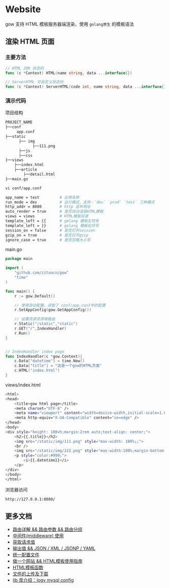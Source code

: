 # Website 

gow 支持 HTML 模板服务器端渲染，使用 `golang原生` 的模板语法


## 渲染 HTML 页面

### 主要方法

```go
// HTML 200 状态码
func (c *Context) HTML(name string, data ...interface{})

// ServerHTML 可自定义状态码
func (c *Context) ServerHTML(code int, name string, data ...interface{})
```


### 演示代码

项目结构

```sh
PROJECT_NAME
├──conf
     app.conf
├──static
      ├── img
            ├──111.png
      ├──js
      ├──css
├──views
    ├──index.html
    ├──article
        ├──detail.html
├──main.go
```

```sh
vi conf/app.conf

app_name = test         # 应用名称
run_mode = dev          # 运行模式，支持：`dev` `prod` `test` 三种模式
http_addr = 8080        # http 监听地址
auto_render = true      # 是否自动渲染HTML模板
views = views           # HTML模板目录
template_left = {{      # golang 模板左符号
template_left = }}      # golang 模板右符号 
session_on = false      # 是否打开session
gzip_on = true          # 是否打开gzip 
ignore_case = true      # 是否忽略大小写
```

main.go

```go
package main

import (
    "github.com/zituocn/gow"
    "time"
)

func main() {
    r := gow.Default()

    // 使用自动配置，读取了 conf/app.conf中的配置
    r.SetAppConfig(gow.GetAppConfig())

    // 设置资源资源啃路由
    r.Static("/static","static")
    r.GET("/",IndexHandler)
    r.Run()
}


// IndexHandler index page
func IndexHandler(c *gow.Context){
    c.Data["datetime"] = time.Now()
    c.Data["title"] = "这是一个gow的HTML页面"
    c.HTML("index.html")
}
```

views/index.html

```sh
<html>
<head>
    <title>gow html page</title>
    <meta charset="UTF-8" />
    <meta name="viewport" content="width=device-width,initial-scale=1.0,minimum-scale=1.0,maximum-scale=1.0,user-scalable=0">
    <meta http-equiv="X-UA-Compatible" content="ie=edge" />
</head>
<body>
<div style="height: 100vh;margin:2rem auto;text-align: center;">
    <h2>{{.title}}</h2>
    <img src="/static/img/111.png" style="max-width: 100%;;">
    <br />
    <img src="/static/img/222.png" style="max-width:100%;margin-bottom: 2rem;">
    <p style="color:#999;">
        <i>{{.datetime}}</i>
    </p>
</div>
</body>
</html>

```

浏览器访问

```sh
http://127.0.0.1:8080/
```

## 更多文档

* [路由详解 && 路由参数 && 路由分组](https://github.com/zituocn/gow/blob/main/docs/route.md)
* [中间件(middleware) 使用](https://github.com/zituocn/gow/blob/main/docs/middleware.md)
* [获取请求值](https://github.com/zituocn/gow/blob/main/docs/request.md)
* [输出值 && JSON / XML / JSONP / YAML](https://github.com/zituocn/gow/blob/main/docs/response.md)
* [统一配置文件](https://github.com/zituocn/gow/blob/main/docs/config.md)
* [做一个网站 && HTML模板使用指南](https://github.com/zituocn/gow/blob/main/docs/website.md)
* [HTML模板函数](https://github.com/zituocn/gow/blob/main/docs/html.md)
* [文件的上传及下载](https://github.com/zituocn/gow/blob/main/docs/upload.md)
* [lib 库介绍：logy mysql config ](https://github.com/zituocn/gow/blob/main/docs/lib.md)